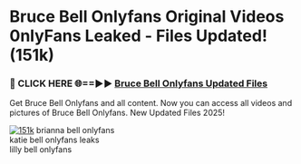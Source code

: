 # Bruce Bell Onlyfans Original Videos 0nlyFans Leaked - Files Updated! (151k)

<h3>🔴 CLICK HERE 🌐==►► <a href="https://tinyurl.com/2wckxsce" rel="nofollow">Bruce Bell Onlyfans Updated Files</a></h3>

Get Bruce Bell Onlyfans and all content. Now you can access all videos and pictures of Bruce Bell Onlyfans. New Updated Files 2025!

[![151k](https://i.imgur.com/AFduVYN.gif)](https://tinyurl.com/2wckxsce)
brianna bell onlyfans<br>
katie bell onlyfans leaks<br>
lilly bell onlyfans